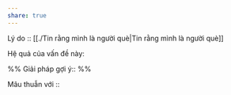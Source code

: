 ```yaml
---
share: true
---
```

Lý do :: [[./Tin rằng mình là người què|Tin rằng mình là người què]]

Hệ quả của vấn đề này:


%%
Giải pháp gợi ý:: 
%%



Mâu thuẫn với ::